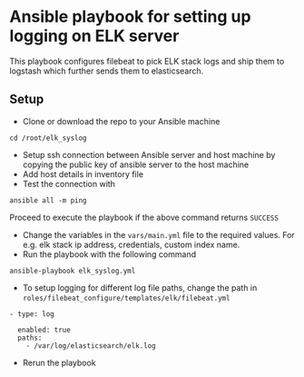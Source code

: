 # Ansible playbook for setting up logging on ELK server
This playbook configures filebeat to pick ELK stack logs and ship them to logstash which further sends them to elasticsearch.

## Setup
- Clone or download the repo to your Ansible machine
```
cd /root/elk_syslog
```
- Setup ssh connection between Ansible server and host machine by copying the public key of ansible server to the host machine
- Add host details in inventory file
- Test the connection with
```
ansible all -m ping
```
Proceed to execute the playbook if the above command returns `SUCCESS`
- Change the variables in the `vars/main.yml` file to the required values. For e.g. elk stack ip address, credentials, custom index name.
- Run the playbook with the following command
```
ansible-playbook elk_syslog.yml
```
- To setup logging for different log file paths, change the path in `roles/filebeat_configure/templates/elk/filebeat.yml`
```
- type: log

  enabled: true
  paths:
    - /var/log/elasticsearch/elk.log
```
- Rerun the playbook